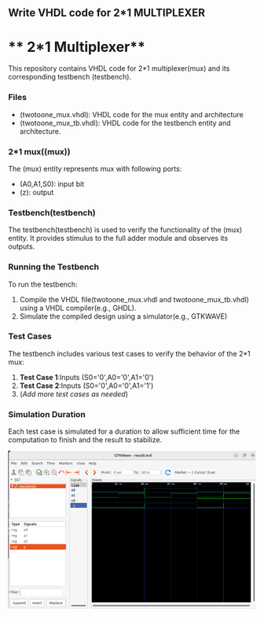 ## Write VHDL code for 2*1 MULTIPLEXER

# ** 2*1 Multiplexer**
This repository contains VHDL code for 2*1 multiplexer(mux) and its corresponding testbench (testbench).

### Files
 - (twotoone_mux.vhdl): VHDL code for the mux entity and architecture
 - (twotoone_mux_tb.vhdl): VHDL code for the testbench entity and architecture.

### 2*1 mux((mux))
The (mux) entity represents mux with following ports: 
 - (A0,A1,S0):  input bit
 - (z): output

### Testbench(testbench)
The testbench(testbench) is used to verify the functionality of the (mux) entity. It provides stimulus to the full adder module and observes its outputs.

### Running the Testbench
To run the testbench: 

 1. Compile the VHDL file(twotoone_mux.vhdl and twotoone_mux_tb.vhdl) using a VHDL compiler(e.g., GHDL).
 2. Simulate the compiled design using a simulator(e.g., GTKWAVE)

### Test Cases
The testbench includes various test cases to verify the behavior of the 2*1 mux: 
 1. **Test Case 1**:Inputs (S0='0',A0='0',A1='0')
 2. **Test Case 2**:Inputs (S0='0',A0='0',A1='1')
 3. (*Add more test cases as needed*)

### Simulation Duration
 Each test case is simulated for a duration to allow  sufficient time for the computation to finish and the result to stabilize.

 ![Simulation of mux](/2x1%20Multiplexer/Image_twotoone.png)